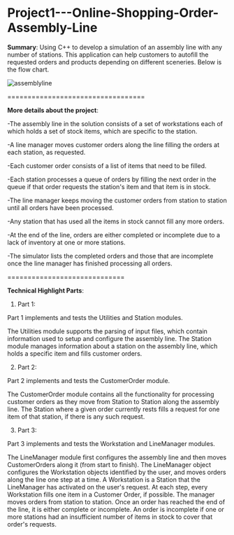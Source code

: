 # Project1---Online-Shopping-Order-Assembly-Line
**Summary**: Using C++ to develop a simulation of an assembly line with any number of stations. This application can help customers to autofill the requested orders and products depending on different sceneries. Below is the flow chart. 

![assemblyline](https://user-images.githubusercontent.com/97316979/211911917-ab84ff79-fdd4-4af5-9c13-056dfb72dae5.jpg)

==================================

**More details about the project**:

-The assembly line in the solution consists of a set of workstations each of which holds a set of stock items, which are specific to the station. 

-A line manager moves customer orders along the line filling the orders at each station, as requested. 

-Each customer order consists of a list of items that need to be filled. 

-Each station processes a queue of orders by filling the next order in the queue if that order requests the station's item and that item is in stock. 

-The line manager keeps moving the customer orders from station to station until all orders have been processed. 

-Any station that has used all the items in stock cannot fill any more orders. 

-At the end of the line, orders are either completed or incomplete due to a lack of inventory at one or more stations. 

-The simulator lists the completed orders and those that are incomplete once the line manager has finished processing all orders.


=============================

**Technical Highlight Parts**:

1. Part 1:
   
Part 1 implements and tests the Utilities and Station modules.

The Utilities module supports the parsing of input files, which contain information used to setup and configure the assembly line.
The Station module manages information about a station on the assembly line, which holds a specific item and fills customer orders.

2.  Part 2:
   
Part 2 implements and tests the CustomerOrder module.

The CustomerOrder module contains all the functionality for processing customer orders as they move from Station to Station along the assembly line. The Station where a given order currently rests fills a request for one item of that station, if there is any such request.
  
3. Part 3:
   
Part 3 implements and tests the Workstation and LineManager modules.

The LineManager module first configures the assembly line and then moves CustomerOrders along it (from start to finish). The LineManager object configures the Workstation objects identified by the user, and moves orders along the line one step at a time. A Workstation is a Station that the LineManager has activated on the user's request. At each step, every Workstation fills one item in a Customer Order, if possible. The manager moves orders from station to station. Once an order has reached the end of the line, it is either complete or incomplete. An order is incomplete if one or more stations had an insufficient number of items in stock to cover that order's requests.  

